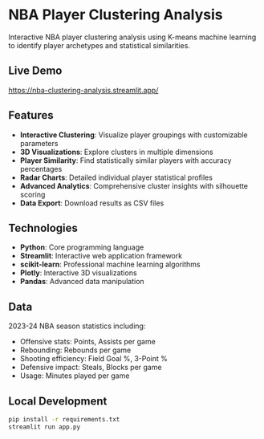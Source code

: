 # NBA Player Clustering Analysis

Interactive NBA player clustering analysis using K-means machine learning to identify player archetypes and statistical similarities.

## Live Demo

https://nba-clustering-analysis.streamlit.app/
## Features
- **Interactive Clustering**: Visualize player groupings with customizable parameters
- **3D Visualizations**: Explore clusters in multiple dimensions  
- **Player Similarity**: Find statistically similar players with accuracy percentages
- **Radar Charts**: Detailed individual player statistical profiles
- **Advanced Analytics**: Comprehensive cluster insights with silhouette scoring
- **Data Export**: Download results as CSV files

## Technologies
- **Python**: Core programming language
- **Streamlit**: Interactive web application framework
- **scikit-learn**: Professional machine learning algorithms
- **Plotly**: Interactive 3D visualizations
- **Pandas**: Advanced data manipulation

##  Data
2023-24 NBA season statistics including:
- Offensive stats: Points, Assists per game
- Rebounding: Rebounds per game
- Shooting efficiency: Field Goal %, 3-Point %
- Defensive impact: Steals, Blocks per game
- Usage: Minutes played per game

## Local Development
```bash
pip install -r requirements.txt
streamlit run app.py
